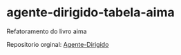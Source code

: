 # agente-dirigido-tabela-aima

Refatoramento do livro aima

Repositorio orginal: [Agente-Dirigido](https://github.com/giseldo/agente-dirigido-tabela-aima)
